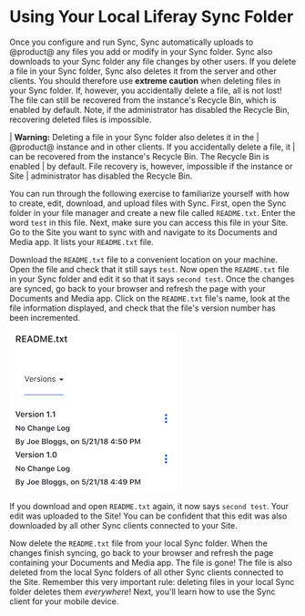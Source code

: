 # Using Your Local Liferay Sync Folder [](id=using-your-local-liferay-sync-folder)

Once you configure and run Sync, Sync automatically uploads to @product@ any
files you add or modify in your Sync folder. Sync also downloads to your Sync
folder any file changes by other users. If you delete a file in your Sync
folder, Sync also deletes it from the server and other clients. You should
therefore use **extreme caution** when deleting files in your Sync folder. If,
however, you accidentally delete a file, all is not lost! The file can still be
recovered from the instance's Recycle Bin, which is enabled by default. Note, if
the administrator has disabled the Recycle Bin, recovering deleted files is
impossible. 

| **Warning:** Deleting a file in your Sync folder also deletes it in the 
| @product@ instance and in other clients. If you accidentally delete a file, it 
| can be recovered from the instance's Recycle Bin. The Recycle Bin is enabled 
| by default. File recovery is, however, impossible if the instance or Site 
| administrator has disabled the Recycle Bin. 

You can run through the following exercise to familiarize yourself with how to
create, edit, download, and upload files with Sync. First, open the Sync folder
in your file manager and create a new file called `README.txt`. Enter the word
`test` in this file. Next, make sure you can access this file in your Site. Go
to the Site you want to sync with and navigate to its Documents and Media app.
It lists your `README.txt` file.

Download the `README.txt` file to a convenient location on your machine. Open 
the file and check that it still says `test`. Now open the `README.txt` file in 
your Sync folder and edit it so that it says `second test`. Once the changes are 
synced, go back to your browser and refresh the page with your Documents and 
Media app. Click on the `README.txt` file's name, look at the file information 
displayed, and check that the file's version number has been incremented. 

![Figure 1: Updating a file through Liferay Sync increments the file's version number. You can view a file's version number through the web interface.](../../../../images/sync-file-edit-01.png)

If you download and open `README.txt` again, it now says `second test`. Your
edit was uploaded to the Site! You can be confident that this edit was also
downloaded by all other Sync clients connected to your Site. 

Now delete the `README.txt` file from your local Sync folder. When the changes
finish syncing, go back to your browser and refresh the page containing your
Documents and Media app. The file is gone! The file is also deleted from the
local Sync folders of all other Sync clients connected to the Site. Remember
this very important rule: deleting files in your local Sync folder deletes them
*everywhere*! Next, you'll learn how to use the Sync client for your mobile
device. 
